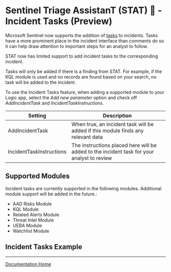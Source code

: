 # Sentinel Triage AssistanT (STAT) :hospital: - Incident Tasks (Preview)

Microsoft Sentinel now supports the addition of [tasks](https://learn.microsoft.com/azure/sentinel/work-with-tasks) to incidents.  Tasks have a more prominent place in the incident interface than comments do so it can help draw attention to important steps for an analyst to follow.

STAT now has limited support to add incident tasks to the corresponding incident.

Tasks will only be added if there is a finding from STAT.  For example, if the KQL module is used and no records are found based on your search, no task will be added to the incident.

To use the Incident Tasks feature, when adding a supported module to your Logic app, select the *Add new parameter* option and check off *AddIncidentTask* and *IncidentTaskInstructions*.

|Setting|Description|
|---|---|
|AddIncidentTask|When true, an incident task will be added if this module finds any relevant data|
|IncidentTaskInstructions|The instructions placed here will be added to the incident task for your analyst to review|

## Supported Modules

Incident tasks are currently supported in the following modules.  Additional module support will be added in the future.:

* AAD Risks Module
* KQL Module
* Related Alerts Module
* Threat Intel Module
* UEBA Module
* Watchlist Module

## Incident Tasks Example


---
[Documentation Home](readme.md)